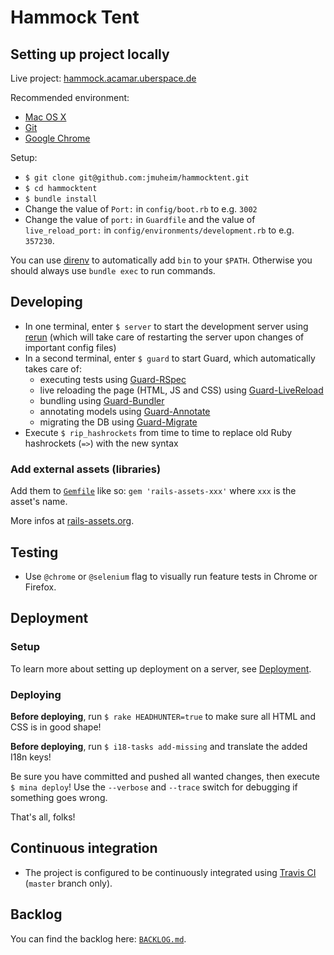 # Hammock Tent

## Setting up project locally

Live project: [hammock.acamar.uberspace.de](http://hammock.acamar.uberspace.de)

Recommended environment:

- [Mac OS X](http://www.apple.com/osx/)
- [Git](http://git-scm.com/)
- [Google Chrome](https://www.google.com/intl/en/chrome/browser/)

Setup:

- `$ git clone git@github.com:jmuheim/hammocktent.git`
- `$ cd hammocktent`
- `$ bundle install`
- Change the value of `Port:` in `config/boot.rb` to e.g. `3002`
- Change the value of `port:` in `Guardfile` and the value of `live_reload_port:` in `config/environments/development.rb` to e.g. `357230`.

You can use [direnv](https://github.com/zimbatm/direnv) to automatically add `bin` to your `$PATH`. Otherwise you should always use `bundle exec` to run commands.

## Developing

- In one terminal, enter `$ server` to start the development server using [rerun](https://github.com/alexch/rerun) (which will take care of restarting the server upon changes of important config files)
- In a second terminal, enter `$ guard` to start Guard, which automatically takes care of:
  - executing tests using [Guard-RSpec](https://github.com/guard/guard-rspec)
  - live reloading the page (HTML, JS and CSS) using [Guard-LiveReload](https://github.com/guard/guard-livereload)
  - bundling using [Guard-Bundler](https://github.com/guard/guard-bundler)
  - annotating models using [Guard-Annotate](https://github.com/cpjolicoeur/guard-annotate)
  - migrating the DB using [Guard-Migrate](https://github.com/glanotte/guard-migrate)
- Execute `$ rip_hashrockets` from time to time to replace old Ruby hashrockets (`=>`) with the new syntax

### Add external assets (libraries)

Add them to [`Gemfile`](./Gemfile) like so: `gem 'rails-assets-xxx'` where `xxx` is the asset's name.

More infos at [rails-assets.org](https://rails-assets.org/).

## Testing

- Use `@chrome` or `@selenium` flag to visually run feature tests in Chrome or Firefox.

## Deployment

### Setup

To learn more about setting up deployment on a server, see [Deployment](./DEPLOYMENT.md).

### Deploying

**Before deploying**, run `$ rake HEADHUNTER=true` to make sure all HTML and CSS is in good shape!

**Before deploying**, run `$ i18-tasks add-missing` and translate the added I18n keys!

Be sure you have committed and pushed all wanted changes, then execute `$ mina deploy`! Use the `--verbose` and `--trace` switch for debugging if something goes wrong.

That's all, folks!

## Continuous integration

- The project is configured to be continuously integrated using [Travis CI](https://travis-ci.org/jmuheim/hammocktent) (`master` branch only).

## Backlog

You can find the backlog here: [`BACKLOG.md`](./BACKLOG.md).
